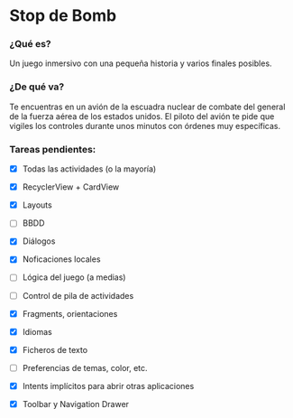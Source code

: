 # Stop de Bomb

### ¿Qué es? 
Un juego inmersivo con una pequeña historia y varios finales posibles. 

### ¿De qué va?
Te encuentras en un avión de la escuadra nuclear de combate del general de la fuerza aérea de los estados unidos. El piloto del avión te pide que vigiles los controles durante unos minutos con órdenes muy específicas.

### Tareas pendientes:

- [x] Todas las actividades (o la mayoría)
- [x] RecyclerView + CardView
- [x] Layouts
- [ ] BBDD
- [x] Diálogos
- [x] Noficaciones locales
- [ ] Lógica del juego (a medias)
- [ ] Control de pila de actividades
  
- [x] Fragments, orientaciones
- [x] Idiomas
- [x] Ficheros de texto
- [ ] Preferencias de temas, color, etc.
- [x] Intents implícitos para abrir otras aplicaciones
- [x] Toolbar y Navigation Drawer
